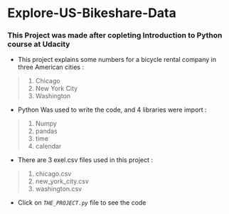 # Explore-US-Bikeshare-Data
### This Project was made after copleting Introduction to Python course at Udacity
  
+ This project explains some numbers for a bicycle rental company in three American cities :
>1. Chicago
>2. New York City
>3. Washington

+ Python Was used to write the code, and 4 libraries were import :
>1. Numpy
>2. pandas
>3. time
>4. calendar

+ There are 3 exel.csv files used in this project :
>1. chicago.csv
>2. new_york_city.csv
>3. washington.csv

+ Click on *`THE_PROJECT.py`* file to see the code
